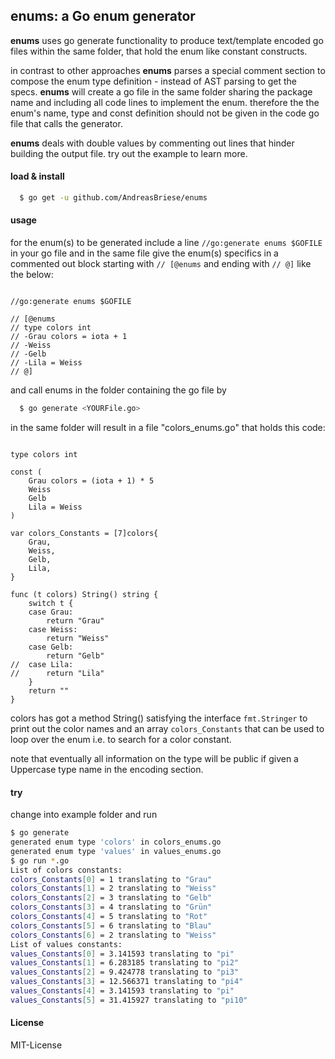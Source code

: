 ## **enums**: a Go enum generator ##

**enums** uses go generate functionality to produce text/template encoded go files within the same folder, that hold the enum like constant constructs.

in contrast to other approaches **enums** parses a special comment section to compose the enum type definition - instead of AST parsing to get the specs. **enums** will create a go file in the same folder sharing the package name and including all code lines to implement the enum. therefore the the enum's name, type and const definition should not be given in the code go file that calls the generator. 

**enums** deals with double values by commenting out lines that hinder building the output file. try out the example to learn more. 

#### load & install ####

```sh
  $ go get -u github.com/AndreasBriese/enums
```

#### usage ####

for the enum(s) to be generated include a line `//go:generate enums $GOFILE` in your go file and in the same file give the enum(s) specifics in a commented out block starting with `// [@enums` and ending with `// @]` like the below:

```golang

//go:generate enums $GOFILE

// [@enums
// type colors int
// -Grau colors = iota + 1
// -Weiss
// -Gelb
// -Lila = Weiss
// @]

```

and call enums in the folder containing the go file by 

```sh
  $ go generate <YOURFile.go>
```

in the same folder will result in a file "colors_enums.go" that holds this code:

```golang

type colors int

const (
	Grau colors = (iota + 1) * 5
	Weiss
	Gelb
	Lila = Weiss
)

var colors_Constants = [7]colors{
	Grau,
	Weiss,
	Gelb,
	Lila,
}

func (t colors) String() string {
	switch t {
	case Grau:
		return "Grau"
	case Weiss:
		return "Weiss"
	case Gelb:
		return "Gelb"
//	case Lila:
//		return "Lila"
	}
	return ""
}
```

colors has got a method String() satisfying the interface `fmt.Stringer` to print out the color names and an array `colors_Constants` that can be used to loop over the enum i.e. to search for a color constant.   

note that eventually all information on the type will be public if given a Uppercase type name in the encoding section. 

#### try ####

change into example folder and run 

```sh
$ go generate 
generated enum type 'colors' in colors_enums.go
generated enum type 'values' in values_enums.go
$ go run *.go
List of colors constants:
colors_Constants[0] = 1 translating to "Grau"
colors_Constants[1] = 2 translating to "Weiss"
colors_Constants[2] = 3 translating to "Gelb"
colors_Constants[3] = 4 translating to "Grün"
colors_Constants[4] = 5 translating to "Rot"
colors_Constants[5] = 6 translating to "Blau"
colors_Constants[6] = 2 translating to "Weiss"
List of values constants:
values_Constants[0] = 3.141593 translating to "pi"
values_Constants[1] = 6.283185 translating to "pi2"
values_Constants[2] = 9.424778 translating to "pi3"
values_Constants[3] = 12.566371 translating to "pi4"
values_Constants[4] = 3.141593 translating to "pi"
values_Constants[5] = 31.415927 translating to "pi10"
```

#### License ####

MIT-License

